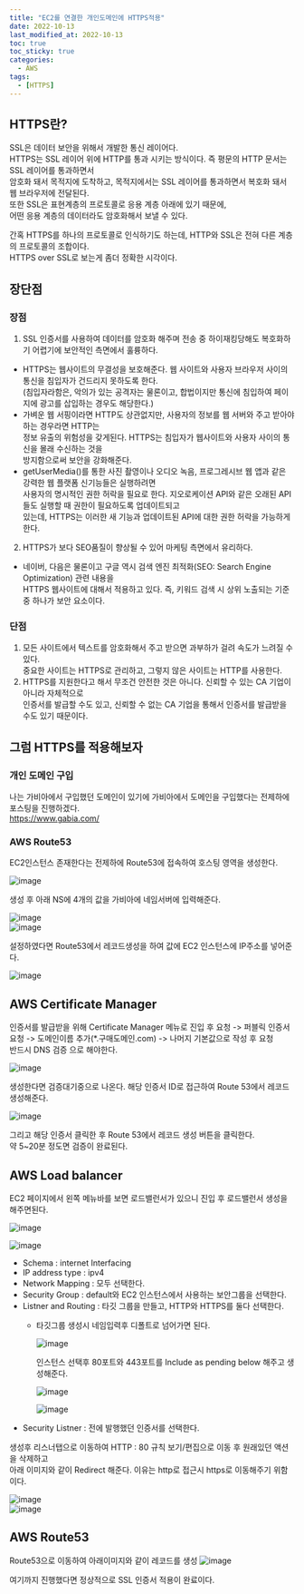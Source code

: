 ```yaml
---
title: "EC2를 연결한 개인도메인에 HTTPS적용"
date: 2022-10-13
last_modified_at: 2022-10-13
toc: true
toc_sticky: true
categories: 
  - AWS
tags:
  - [HTTPS]
---
```


## HTTPS란? 

SSL은 데이터 보안을 위해서 개발한 통신 레이어다.  
HTTPS는 SSL 레이어 위에 HTTP를 통과 시키는 방식이다. 즉 평문의 HTTP 문서는 SSL 레이어를 통과하면서  
암호화 돼서 목적지에 도착하고, 목적지에서는 SSL 레이어를 통과하면서 복호화 돼서 웹 브라우저에 전달된다.  
또한 SSL은 표현계층의 프로토콜로 응용 계층 아래에 있기 때문에,  
어떤 응용 계층의 데이터라도 암호화해서 보낼 수 있다.  

간혹 HTTPS를 하나의 프로토콜로 인식하기도 하는데, HTTP와 SSL은 전혀 다른 계층의 프로토콜의 조합이다.  
HTTPS over SSL로 보는게 좀더 정확한 시각이다.  

## 장단점

### 장점  

1. SSL 인증서를 사용하여 데이터를 암호화 해주며 전송 중 하이재킹당해도 복호화하기 어렵기에 보안적인 측면에서 훌륭하다.  
  - HTTPS는 웹사이트의 무결성을 보호해준다. 웹 사이트와 사용자 브라우저 사이의 통신을 침입자가 건드리지 못하도록 한다.  
  (침입자라함은, 악의가 있는 공격자는 물론이고, 합법이지만 통신에 침입하여 페이지에 광고를 삽입하는 경우도 해당한다.)  
  - 가벼운 웹 서핑이라면 HTTP도 상관없지만, 사용자의 정보를 웹 서버와 주고 받아야하는 경우라면 HTTP는  
  정보 유출의 위험성을 갖게된다. HTTPS는 침입자가 웹사이트와 사용자 사이의 통신을 몰래 수신하는 것을  
  방지함으로써 보안을 강화해준다.  
  - getUserMedia()를 통한 사진 촬영이나 오디오 녹음, 프로그레시브 웹 앱과 같은 강력한 웹 플랫폼 신기능들은 실행하려면  
  사용자의 명시적인 권한 허락을 필요로 한다. 지오로케이션 API와 같은 오래된 API들도 실행할 때 권한이 필요하도록 업데이트되고  
  있는데, HTTPS는 이러한 새 기능과 업데이트된 API에 대한 권한 허락을 가능하게 한다.
2. HTTPS가 보다 SEO품질이 향상될 수 있어 마케팅 측면에서 유리하다.  
  - 네이버, 다음은 물론이고 구글 역시 검색 엔진 최적화(SEO: Search Engine Optimization) 관련 내용을  
    HTTPS 웹사이트에 대해서 적용하고 있다. 즉, 키워드 검색 시 상위 노출되는 기준 중 하나가 보안 요소이다.  

### 단점

1. 모든 사이트에서 텍스트를 암호화해서 주고 받으면 과부하가 걸려 속도가 느려질 수 있다.  
  중요한 사이트는 HTTPS로 관리하고, 그렇지 않은 사이트는 HTTP를 사용한다.  
2. HTTPS를 지원한다고 해서 무조건 안전한 것은 아니다. 신뢰할 수 있는 CA 기업이 아니라 자체적으로  
  인증서를 발급할 수도 있고, 신뢰할 수 없는 CA 기업을 통해서 인증서를 발급받을 수도 있기 때문이다.  


## 그럼 HTTPS를 적용해보자

### 개인 도메인 구입

나는 가비아에서 구입했던 도메인이 있기에 가비아에서 도메인을 구입했다는 전제하에 포스팅을 진행하겠다.  
https://www.gabia.com/  
  
    
    
### AWS Route53

EC2인스턴스 존재한다는 전제하에 Route53에 접속하여 호스팅 영역을 생성한다.   

![image](https://user-images.githubusercontent.com/99777315/195521576-2ccff4b5-f3e7-44b4-ba9d-7522a805980b.png)  

생성 후 아래 NS에 4개의 값을 가비아에 네임서버에 입력해준다.  

![image](https://user-images.githubusercontent.com/99777315/195522207-72f3f56d-3294-40f7-96c7-9f00319dcf9a.png)  
![image](https://user-images.githubusercontent.com/99777315/195527034-70bd179a-c1c1-4f7a-a729-969339e4537e.png)  

설정하였다면 Route53에서 레코드생성을 하여 값에 EC2 인스턴스에 IP주소를 넣어준다.  

![image](https://user-images.githubusercontent.com/99777315/195527343-2fff1091-9968-483d-b7e3-7948b7e8cabf.png)  
  
    

## AWS Certificate Manager

인증서를 발급받을 위해 Certificate Manager 메뉴로 진입 후 
요청 -> 퍼블릭 인증서 요청 -> 도메인이름 추가(*.구매도메인.com) -> 나머지 기본값으로 작성 후 요청  
반드시 DNS 검증 으로 해야한다.  

![image](https://user-images.githubusercontent.com/99777315/195528138-e78bdf63-4a59-4169-a26c-4ce1de17df90.png)  

생성한다면 검증대기중으로 나온다. 해당 인증서 ID로 접근하여 Route 53에서 레코드 생성해준다.  

![image](https://user-images.githubusercontent.com/99777315/195528830-a5744cad-f62c-46d6-8f3c-75d4f5a8eee3.png)  

그리고 해당 인증서 클릭한 후 Route 53에서 레코드 생성 버튼을 클릭한다.  
약 5~20분 정도면 검증이 완료된다.  
  
    
    
## AWS Load balancer

EC2 페이지에서 왼쪽 메뉴바를 보면 로드밸런서가 있으니 진입 후 로드밸런서 생성을 해주면된다.  

![image](https://user-images.githubusercontent.com/99777315/195531145-4fdad245-81c5-4590-966b-89445e4a4791.png)  

![image](https://user-images.githubusercontent.com/99777315/195531434-bee442ff-bb92-4dc7-957e-cbc9dc16a63e.png)  

- Schema : internet Interfacing
- IP address type : ipv4
- Network Mapping : 모두 선택한다.
- Security Group : default와 EC2 인스턴스에서 사용하는 보안그룹을 선택한다.
- Listner and Routing : 타깃 그룹을 만들고, HTTP와 HTTPS를 둘다 선택한다.
  - 타깃그룹 생성시 네임입력후 디폴트로 넘어가면 된다.  

    ![image](https://user-images.githubusercontent.com/99777315/195539097-abeeef25-810c-473c-ba6a-383860d7002f.png)  
    
    인스턴스 선택후 80포트와 443포트를 Include as pending below 해주고 생성해준다.  

    ![image](https://user-images.githubusercontent.com/99777315/195539852-970c4aa7-2fa9-4889-847a-b68052468328.png)  

    ![image](https://user-images.githubusercontent.com/99777315/195540651-9b6efbf2-22d8-4c31-ad48-4b2dba7f35a4.png)  
- Security Listner : 전에 발행했던 인증서를 선택한다.  


생성후 리스너탭으로 이동하여 HTTP : 80 규칙 보기/편집으로 이동 후 원래있던 액션을 삭제하고  
아래 이미지와 같이 Redirect 해준다. 이유는 http로 접근시 https로 이동해주기 위함이다.  

![image](https://user-images.githubusercontent.com/99777315/195542730-cd0ebd3c-b5d1-41f4-ac88-b0bb98f78c84.png)  
![image](https://user-images.githubusercontent.com/99777315/195542961-79d94e2a-e464-493d-9246-d3b885a5ecd9.png)  
  
    
    
## AWS Route53

Route53으로 이동하여 아래이미지와 같이 레코드를 생성
![image](https://user-images.githubusercontent.com/99777315/195543767-c9e41f36-771f-4ae6-a8c6-1d2dd2dc6448.png)  


여기까지 진행했다면 정상적으로 SSL 인증서 적용이 완료이다.


